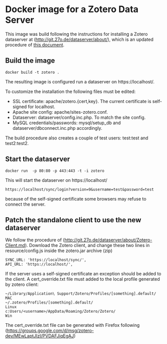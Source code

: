 # Docker image for a Zotero Data Server

This image was build following the instructions for installing a Zotero dataserver at (http://git.27o.de/dataserver/about/), which is an updated procedure of [this document](https://github.com/Panzerkampfwagen/dataserver/blob/master/misc/Zotero_Data_Server_Installation_Debian.pdf).


## Build the image

    docker build -t zotero .

The resulting image is configured run a dataserver on https://localhost/.

To customize the installation the following files must be edited:
* SSL certificate: apache/zotero.{cert,key}. The current certificate is self-signed for localhost.
* Apache site config: apache/sites-zotero.conf. 
* Dataserver: dataserver/config.inc.php. To match the site config.
* MySQL credentials/passwords: mysql/setup\_db and dataserver/dbconnect.inc.php accordingly.

The build procedure also creates a couple of test users: test:test and test2:test2.


## Start the dataserver

    docker run  -p 80:80 -p 443:443 -t -i zotero

This will start the dataserver on https://localhost/ 

    https://localhost/sync/login?version=9&username=test&password=test

because of the self-signed certificate some browsers may refuse to connect the server.


## Patch the standalone client to use the new dataserver

We follow the procedure of (http://git.27o.de/dataserver/about/Zotero-Client.md).
Download the Zotero client, and change these two lines in resource/config.js inside the zotero.jar archive (zip)

    SYNC_URL: 'https://localhost/sync/',
    API_URL: 'https://localhost/',

If the server uses a self-signed certificate an exception should be added to the client. A cert\_override.txt file must added to the local profile generated by zotero client:

    ~/Library/Application\ Support/Zotero/Profiles/[something].default/      MAC
    ~/.zotero/Profiles/[something].default/                                  Linux
    c:Users/<username>/AppData/Roaming/Zotero/Zotero/                        Win

The cert\_override.txt file can be generated with Firefox following (https://groups.google.com/d/msg/zotero-dev/MEwLaptJIzI/PVDAFJiqEgAJ)
